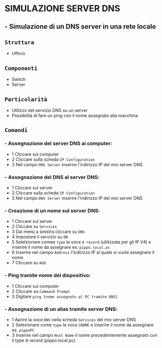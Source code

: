 # SIMULAZIONE SERVER DNS
## - Simulazione di un DNS server in una rete locale
## `Struttura`
- Ufficio
## `Componenti`
- Switch
- Server
## `Particolarità`
- Utilizzo del servizio DNS su un server
- Possibilità di fare un ping con il nome assegnato alla macchina
## `Comandi`
### - Assegnazione del server DNS ai computer:
  -  1 Cliccare sul computer
  -  2 Cliccare sulla scheda `IP Configuration`
  -  3 Nel campo `DNS Server` inserire l'indirizzo IP del mio server DNS
### - Assegnazione del DNS al server DNS:
  -  1 Cliccare sul server
  -  2 Cliccare sulla scheda `IP Configuration`
  -  3 Nel campo `DNS Server` inserire l'indirizzo IP del mio server DNS
### - Creazione di un nome sul server DNS:
  -  1 Cliccare sul server
  -  2 Cliccare su `Services`
  -  3 Dal menù a sinistra cliccare su `DNS`
  -  4 Impostare il servizio su `ON`
  -  5 Selelzionare comee `type` la voce `A record` (utilizzata per gli IP V4) e inserire il nome da assegnare es. `pippo.local.pc`
  -  6 Inserire nel campo `Address` l'indirizzo IP al quale si vuole assegnare il nome
  -  7 Cliccare su `Add`
### - Ping tramite nome del dispositivo:
  -  1 Cliccare sul computer
  -  2 Cliccare su `Command Prompt`
  -  3 Digitare `ping {nome assegnato al PC tramite DNS}`
### - Assegnazione di un alias tramite server DNS:
  -  1 Aprire la voce `DNS` nella scheda `Services` del mio server DNS
  -  2 Selezionare come `type` la voce `CNAME` e inserire il nome da assegnare es. `pippoPC`
  -  3 Inserire nel campo `Host Name` il nome precedentemente assegnato con il type A record (pippo.local.pc)
